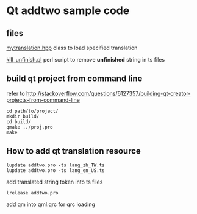 # Qt addtwo sample code

## files

  [mytranslation.hpp](./mytranslation.hpp)  class to load specified translation

  [kill_unfinish.pl](./kill_unfinish.pl)  perl script to remove **unfinished** string in ts files

## build qt project from command line

refer to http://stackoverflow.com/questions/6127357/building-qt-creator-projects-from-command-line

```
cd path/to/project/
mkdir build/
cd build/
qmake ../proj.pro
make
```

## How to add qt translation resource

```
lupdate addtwo.pro -ts lang_zh_TW.ts
lupdate addtwo.pro -ts lang_en_US.ts
```

add translated string token into ts files

```
lrelease addtwo.pro
```

add qm into qml.qrc for qrc loading
